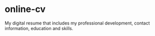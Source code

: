 # online-cv
My digital resume that includes my professional development, contact information, education and skills.
